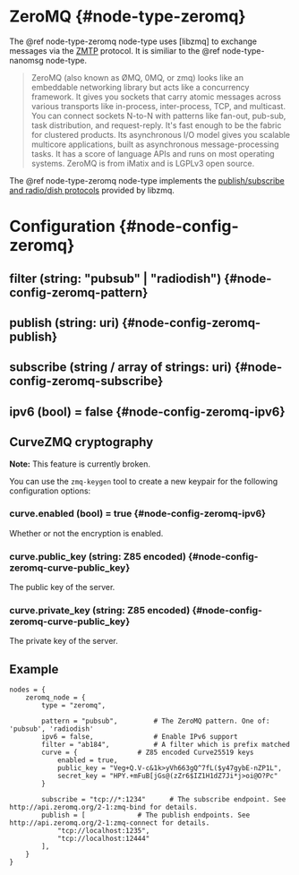 # ZeroMQ {#node-type-zeromq}

The @ref node-type-zeromq node-type uses [libzmq] to exchange messages via the [ZMTP](https://rfc.zeromq.org/spec:23/ZMTP/) protocol. It is similiar to the @ref node-type-nanomsg node-type.

> ZeroMQ (also known as ØMQ, 0MQ, or zmq) looks like an embeddable networking library but acts like a concurrency framework. It gives you sockets that carry atomic messages across various transports like in-process, inter-process, TCP, and multicast. You can connect sockets N-to-N with patterns like fan-out, pub-sub, task distribution, and request-reply. It's fast enough to be the fabric for clustered products. Its asynchronous I/O model gives you scalable multicore applications, built as asynchronous message-processing tasks. It has a score of language APIs and runs on most operating systems. ZeroMQ is from iMatix and is LGPLv3 open source.

The @ref node-type-zeromq node-type implements the [publish/subscribe and radio/dish protocols](http://api.zeromq.org/4-2:zmq-socket) provided by libzmq.

# Configuration {#node-config-zeromq}

## filter (string: "pubsub" | "radiodish") {#node-config-zeromq-pattern}

## publish (string: uri) {#node-config-zeromq-publish}

## subscribe (string / array of strings: uri) {#node-config-zeromq-subscribe}

## ipv6 (bool) = false {#node-config-zeromq-ipv6}

## CurveZMQ cryptography

**Note:** This feature is currently broken.

You can use the `zmq-keygen` tool to create a new keypair for the following configuration options:

### curve.enabled (bool) = true {#node-config-zeromq-ipv6}

Whether or not the encryption is enabled.

### curve.public_key (string: Z85 encoded) {#node-config-zeromq-curve-public_key}

The public key of the server.

### curve.private_key (string: Z85 encoded) {#node-config-zeromq-curve-public_key}

The private key of the server.

## Example

```
nodes = {
	zeromq_node = {
		type = "zeromq",
		
		pattern = "pubsub",			# The ZeroMQ pattern. One of: 'pubsub', 'radiodish'
		ipv6 = false,				# Enable IPv6 support
		filter = "ab184",			# A filter which is prefix matched
		curve = {				# Z85 encoded Curve25519 keys
			enabled = true,
			public_key = "Veg+Q.V-c&1k>yVh663gQ^7fL($y47gybE-nZP1L",
			secret_key = "HPY.+mFuB[jGs@(zZr6$IZ1H1dZ7Ji*j>oi@O?Pc"
		}

		subscribe = "tcp://*:1234"		# The subscribe endpoint. See http://api.zeromq.org/2-1:zmq-bind for details.
		publish = [				# The publish endpoints. See http://api.zeromq.org/2-1:zmq-connect for details.
			"tcp://localhost:1235",
			"tcp://localhost:12444"
		],
	}
}
```
